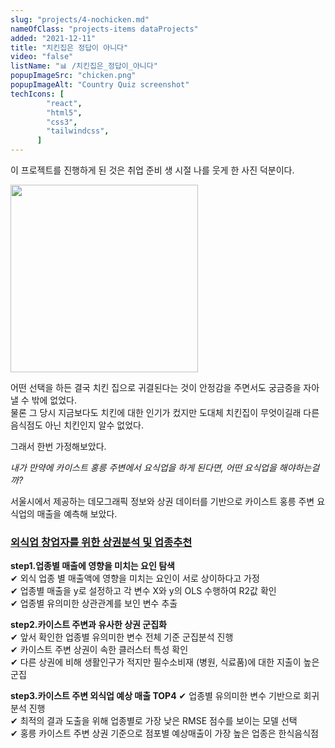```yaml
---
slug: "projects/4-nochicken.md"
nameOfClass: "projects-items dataProjects"
added: "2021-12-11"
title: "치킨집은 정답이 아니다"
video: "false"
listName: "📊 /치킨집은_정답이_아니다"
popupImageSrc: "chicken.png"
popupImageAlt: "Country Quiz screenshot"
techIcons: [
        "react",
        "html5",
        "css3",
        "tailwindcss",
      ]
---
```


이 프로젝트를 진행하게 된 것은 취업 준비 생 시절 나를 웃게 한 사진 덕분이다.

<div style="display:inline-block;vertical-align:top;">
    <img src="https://boysbeanxious22.netlify.app/jinro.jpg" height="300px" style="vertical-align:middle;">
</div>
  
어떤 선택을 하든 결국 치킨 집으로 귀결된다는 것이 안정감을 주면서도 궁금증을 자아낼 수 밖에 없었다.  
물론 그 당시 지금보다도 치킨에 대한 인기가 컸지만 도대체 치킨집이 무엇이길래 다른 음식점도 아닌 치킨인지 알수 없었다. 
  
그래서 한번 가정해보았다. 
  
_내가 만약에 카이스트 홍릉 주변에서 요식업을 하게 된다면, 어떤 요식업을 해야하는걸까?_  
  
서울시에서 제공하는 데모그래픽 정보와 상권 데이터를 기반으로 카이스트 홍릉 주변 요식업의 매출을 예측해 보았다. 
  
### [외식업 창업자를 위한 상권분석 및 업종추천](https://drive.google.com/file/d/1JO6mgll54LVWG7mRILmkn4WtV7QBoex8/view)  
__step1.업종별 매출에 영향을 미치는 요인 탐색__  
✔︎ 외식 업종 별 매출액에 영향을 미치는 요인이 서로 상이하다고 가정  
✔︎ 업종별 매출을 y로 설정하고 각 변수 X와 y의 OLS 수행하여 R2값 확인   
✔︎ 업종별 유의미한 상관관계를 보인 변수 추출  
  
__step2.카이스트 주변과 유사한 상권 군집화__  
✔︎ 앞서 확인한 업종별 유의미한 변수 전체 기준 군집분석 진행   
✔︎ 카이스트 주변 상권이 속한 클러스터 특성 확인  
✔︎ 다른 상권에 비해 생활인구가 적지만 필수소비재 (병원, 식료품)에 대한 지출이 높은 군집  
  
__step3.카이스트 주변 외식업 예상 매출 TOP4__
✔︎ 업종별 유의미한 변수 기반으로 회귀분석 진행  
✔︎ 최적의 결과 도출을 위해 업종별로 가장 낮은 RMSE 점수를 보이는 모델 선택  
✔︎ 홍릉 카이스트 주변 상권 기준으로 점포별 예상매출이 가장 높은 업종은 한식음식점   

